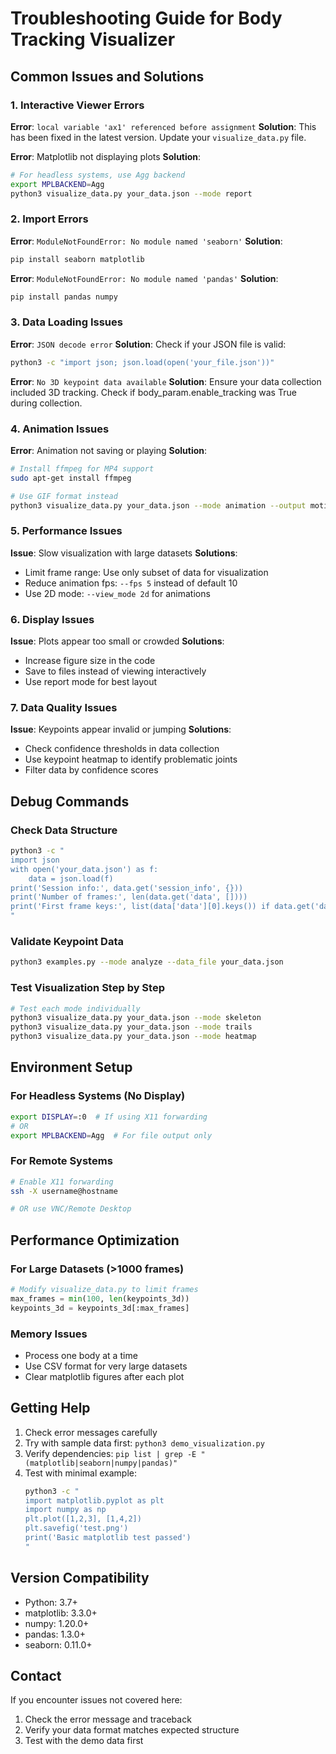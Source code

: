 # Troubleshooting Guide for Body Tracking Visualizer

## Common Issues and Solutions

### 1. Interactive Viewer Errors

**Error**: `local variable 'ax1' referenced before assignment`
**Solution**: This has been fixed in the latest version. Update your `visualize_data.py` file.

**Error**: Matplotlib not displaying plots
**Solution**: 
```bash
# For headless systems, use Agg backend
export MPLBACKEND=Agg
python3 visualize_data.py your_data.json --mode report
```

### 2. Import Errors

**Error**: `ModuleNotFoundError: No module named 'seaborn'`
**Solution**:
```bash
pip install seaborn matplotlib
```

**Error**: `ModuleNotFoundError: No module named 'pandas'`
**Solution**:
```bash
pip install pandas numpy
```

### 3. Data Loading Issues

**Error**: `JSON decode error`
**Solution**: Check if your JSON file is valid:
```bash
python3 -c "import json; json.load(open('your_file.json'))"
```

**Error**: `No 3D keypoint data available`
**Solution**: Ensure your data collection included 3D tracking. Check if body_param.enable_tracking was True during collection.

### 4. Animation Issues

**Error**: Animation not saving or playing
**Solution**:
```bash
# Install ffmpeg for MP4 support
sudo apt-get install ffmpeg

# Use GIF format instead
python3 visualize_data.py your_data.json --mode animation --output motion.gif
```

### 5. Performance Issues

**Issue**: Slow visualization with large datasets
**Solutions**:
- Limit frame range: Use only subset of data for visualization
- Reduce animation fps: `--fps 5` instead of default 10
- Use 2D mode: `--view_mode 2d` for animations

### 6. Display Issues

**Issue**: Plots appear too small or crowded
**Solutions**:
- Increase figure size in the code
- Save to files instead of viewing interactively
- Use report mode for best layout

### 7. Data Quality Issues

**Issue**: Keypoints appear invalid or jumping
**Solutions**:
- Check confidence thresholds in data collection
- Use keypoint heatmap to identify problematic joints
- Filter data by confidence scores

## Debug Commands

### Check Data Structure
```bash
python3 -c "
import json
with open('your_data.json') as f:
    data = json.load(f)
print('Session info:', data.get('session_info', {}))
print('Number of frames:', len(data.get('data', [])))
print('First frame keys:', list(data['data'][0].keys()) if data.get('data') else 'None')
"
```

### Validate Keypoint Data
```bash
python3 examples.py --mode analyze --data_file your_data.json
```

### Test Visualization Step by Step
```bash
# Test each mode individually
python3 visualize_data.py your_data.json --mode skeleton
python3 visualize_data.py your_data.json --mode trails  
python3 visualize_data.py your_data.json --mode heatmap
```

## Environment Setup

### For Headless Systems (No Display)
```bash
export DISPLAY=:0  # If using X11 forwarding
# OR
export MPLBACKEND=Agg  # For file output only
```

### For Remote Systems
```bash
# Enable X11 forwarding
ssh -X username@hostname

# OR use VNC/Remote Desktop
```

## Performance Optimization

### For Large Datasets (>1000 frames)
```python
# Modify visualize_data.py to limit frames
max_frames = min(100, len(keypoints_3d))
keypoints_3d = keypoints_3d[:max_frames]
```

### Memory Issues
- Process one body at a time
- Use CSV format for very large datasets
- Clear matplotlib figures after each plot

## Getting Help

1. Check error messages carefully
2. Try with sample data first: `python3 demo_visualization.py`
3. Verify dependencies: `pip list | grep -E "(matplotlib|seaborn|numpy|pandas)"`
4. Test with minimal example:
   ```bash
   python3 -c "
   import matplotlib.pyplot as plt
   import numpy as np
   plt.plot([1,2,3], [1,4,2])
   plt.savefig('test.png')
   print('Basic matplotlib test passed')
   "
   ```

## Version Compatibility

- Python: 3.7+
- matplotlib: 3.3.0+
- numpy: 1.20.0+
- pandas: 1.3.0+
- seaborn: 0.11.0+

## Contact

If you encounter issues not covered here:
1. Check the error message and traceback
2. Verify your data format matches expected structure
3. Test with the demo data first